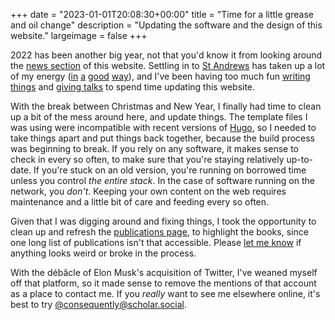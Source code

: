 +++
date = "2023-01-01T20:08:30+00:00"
title = "Time for a little grease and oil change"
description = "Updating the software and the design of this website."
largeimage = false
+++

2022 has been another big year, not that you'd know it from looking around the [news section](/news/) of this website. Settling in to [St Andrews](http://st-andrews.ac.uk/philosophy/) has taken up a lot of my energy ([in](/class/2021/py4612/) [a](/class/2022/py4634/) [good](/class/2022/py1012) [way](/class/2022/py4638)), and I've been having too much fun [writing](/writing/qjrid/) [things](/writing/contradictions-in-theology/) and [giving talks](/presentation/) to spend time updating this website. 

With the break between Christmas and New Year, I finally had time to clean up a bit of the mess around here, and update things. The template files I was using were incompatible with recent versions of [Hugo](https://gohugo.io), so I needed to take things apart and put things back together, because the build process was beginning to break. If you rely on any software, it makes sense to check in every so often, to make sure that you're staying relatively up-to-date. If you're stuck on an old version, you're running on borrowed time unless you control _the entire stack_. In the case of software running on the network, you _don't_. Keeping your own content on the web requires maintenance and a little bit of care and feeding every so often.

Given that I was digging around and fixing things, I took the opportunity to clean up and refresh the [publications page](/writing/), to highlight the books, since one long list of publications isn't that accessible. Please [let me know](https://scholar.social/@consequently) if anything looks weird or broke in the process.

With the débâcle of Elon Musk's acquisition of Twitter, I've weaned myself off that platform, so it made sense to remove the mentions of that account as a place to contact me. If you *really* want to see me elsewhere online, it's best to try [@consequently@scholar.social](https://scholar.social/@consequently). 

